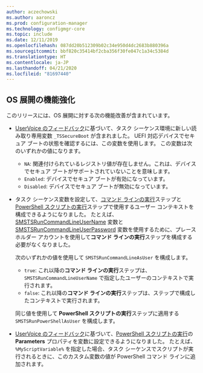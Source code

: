 ```yaml
---
author: aczechowski
ms.author: aaroncz
ms.prod: configuration-manager
ms.technology: configmgr-core
ms.topic: include
ms.date: 12/11/2019
ms.openlocfilehash: 087dd20b512309b02c34e950d4dc2683b880396a
ms.sourcegitcommit: bbf820c35414bf2cba356f30fe047c1a34c5384d
ms.translationtype: HT
ms.contentlocale: ja-JP
ms.lasthandoff: 04/21/2020
ms.locfileid: "81697440"
---
```

## <a name="improvements-to-os-deployment"></a><a name="bkmk_osd"></a> OS 展開の機能強化

このリリースには、OS 展開に対する次の機能改善が含まれています。

- [UserVoice のフィードバック](https://configurationmanager.uservoice.com/forums/300492-ideas/suggestions/19416577-create-an-osd-variable-for-secure-boot-smstssec)に基づいて、タスク シーケンス環境に新しい読み取り専用変数 `_TSSecureBoot` が含まれました。<!--5842295--> UEFI 対応デバイスでセキュア ブートの状態を確認するには、この変数を使用します。 この変数は次のいずれかの値になります。

  - `NA`: 関連付けられているレジストリ値が存在しません。これは、デバイスでセキュア ブートがサポートされていないことを意味します。
  - `Enabled`: デバイスでセキュア ブートが有効になっています。
  - `Disabled`: デバイスでセキュア ブートが無効になっています。

- タスク シーケンス変数を設定して、[コマンド ラインの実行](../../../../../osd/understand/task-sequence-steps.md#BKMK_RunCommandLine)ステップと [PowerShell スクリプトの実行](../../../../../osd/understand/task-sequence-steps.md#BKMK_RunPowerShellScript)ステップで使用するユーザー コンテキストを構成できるようになりました。<!-- 5573175 --> たとえば、[SMSTSRunCommandLineUserName](../../../../../osd/understand/task-sequence-variables.md#SMSTSRunCommandLineUserName) 変数と [SMSTSRunCommandLineUserPassword](../../../../../osd/understand/task-sequence-variables.md#SMSTSRunCommandLineUserPassword) 変数を使用するために、プレースホルダー アカウントを使用して**コマンド ラインの実行**ステップを構成する必要がなくなりました。

  次のいずれかの値を使用して `SMSTSRunCommandLineAsUser` を構成します。

  - `true`: これ以降の**コマンド ラインの実行**ステップは、`SMSTSRunCommandLineUserName` で指定したユーザーのコンテキストで実行されます。
  - `false`: これ以降の**コマンド ラインの実行**ステップは、ステップで構成したコンテキストで実行されます。

  同じ値を使用して **PowerShell スクリプトの実行**ステップに適用する `SMSTSRunPowerShellAsUser` を構成します。

- [UserVoice のフィードバック](https://configurationmanager.uservoice.com/forums/300492-ideas/suggestions/38377201-pass-a-task-sequence-variable-to-powershell-script)に基づいて、[PowerShell スクリプトの実行](../../../../../osd/understand/task-sequence-steps.md#BKMK_RunPowerShellScript)の **Parameters** プロパティを変数に設定できるようになりました。<!-- 5690481 --> たとえば、`%MyScriptVariable%` を指定した場合、タスク シーケンスでスクリプトが実行されるときに、このカスタム変数の値が PowerShell コマンド ラインに追加されます。
